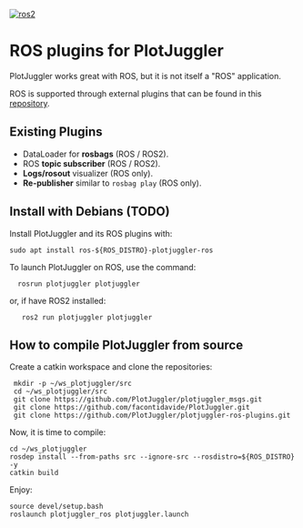 [![ros2](https://github.com/PlotJuggler/plotjuggler-ros-plugins/actions/workflows/ros2.yaml/badge.svg)](https://github.com/PlotJuggler/plotjuggler-ros-plugins/actions/workflows/ros2.yaml)

# ROS plugins for PlotJuggler

PlotJuggler works great with ROS, but it is not itself a "ROS" application.

ROS is supported through external plugins that can be found in this [repository](https://github.com/PlotJuggler/plotjuggler-ros-plugins/).

## Existing Plugins

- DataLoader for **rosbags** (ROS / ROS2).
- ROS **topic subscriber** (ROS / ROS2).
- **Logs/rosout** visualizer (ROS only).
- **Re-publisher** similar to `rosbag play` (ROS only).


## Install with Debians (TODO)

Install PlotJuggler and its ROS plugins with:

    sudo apt install ros-${ROS_DISTRO}-plotjuggler-ros
    
To launch PlotJuggler on ROS, use the command:

      rosrun plotjuggler plotjuggler

or, if have ROS2 installed:

       ros2 run plotjuggler plotjuggler

## How to compile PlotJuggler from source

Create a catkin workspace and clone the repositories:

     mkdir -p ~/ws_plotjuggler/src
     cd ~/ws_plotjuggler/src
     git clone https://github.com/PlotJuggler/plotjuggler_msgs.git
     git clone https://github.com/facontidavide/PlotJuggler.git
     git clone https://github.com/PlotJuggler/plotjuggler-ros-plugins.git
     
Now, it is time to compile:

    cd ~/ws_plotjuggler
    rosdep install --from-paths src --ignore-src --rosdistro=${ROS_DISTRO} -y
    catkin build
    
Enjoy:

    source devel/setup.bash
    roslaunch plotjuggler_ros plotjuggler.launch
    
     
